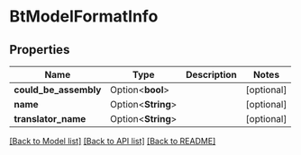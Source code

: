 # BtModelFormatInfo

## Properties

Name | Type | Description | Notes
------------ | ------------- | ------------- | -------------
**could_be_assembly** | Option<**bool**> |  | [optional]
**name** | Option<**String**> |  | [optional]
**translator_name** | Option<**String**> |  | [optional]

[[Back to Model list]](../README.md#documentation-for-models) [[Back to API list]](../README.md#documentation-for-api-endpoints) [[Back to README]](../README.md)



